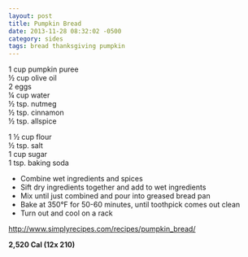 ```yaml
---
layout: post
title: Pumpkin Bread
date: 2013-11-28 08:32:02 -0500
category: sides
tags: bread thanksgiving pumpkin
---
```

1 cup pumpkin puree  
½ cup olive oil  
2 eggs  
¼ cup water  
½ tsp. nutmeg  
½ tsp. cinnamon  
½ tsp. allspice  
  
1 ½ cup flour  
½ tsp. salt  
1 cup sugar  
1 tsp. baking soda  

 * Combine wet ingredients and spices
 * Sift dry ingredients together and add to wet ingredients
 * Mix until just combined and pour into greased bread pan
 * Bake at 350°F for 50-60 minutes, until toothpick comes out clean
 * Turn out and cool on a rack

<a href="http://www.simplyrecipes.com/recipes/pumpkin_bread/">http://www.simplyrecipes.com/recipes/pumpkin_bread/</a>
  
<strong>2,520 Cal (12x 210)</strong>
